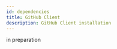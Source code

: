 ```yaml
---
id: dependencies
title: GitHub Client
description: GitHub Client installation
---
```


in preparation

